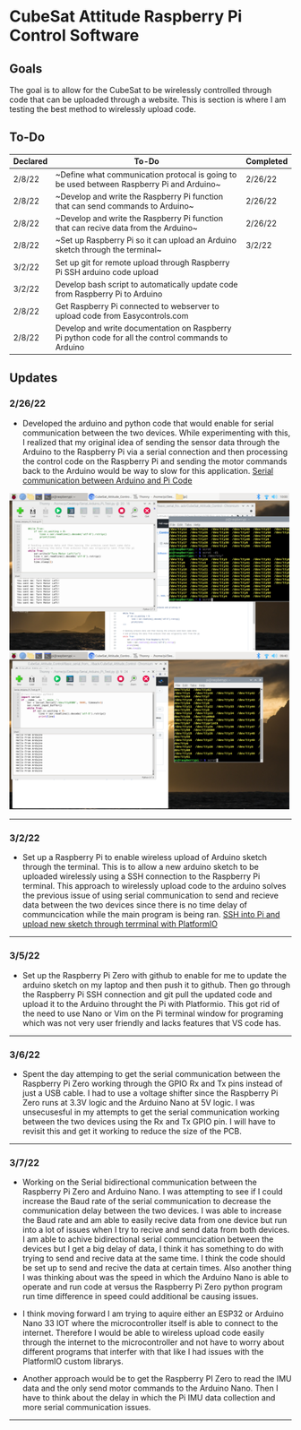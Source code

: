 # CubeSat Attitude Raspberry Pi Control Software 

## Goals
The goal is to allow for the CubeSat to be wirelessly controlled through code that can be uploaded through a website.
This is section is where I am testing the best method to wirelessly upload code.

## To-Do
| Declared | To-Do | Completed |
--- | --- | ---
| 2/8/22 | ~Define what communication protocal is going to be used between Raspberry Pi and Arduino~ | 2/26/22
| 2/8/22 | ~Develop and write the Raspberry Pi function that can send commands to Arduino~| 2/26/22
| 2/8/22 | ~Develop and write the Raspberry Pi function that can recive data from the Arduino~ | 2/26/22
| 2/8/22 | ~Set up Raspberry Pi so it can upload an Arduino sketch through the terminal~ | 3/2/22
| 3/2/22 | Set up git for remote upload through Raspberry Pi SSH arduino code upload |
| 3/2/22 | Develop bash script to automatically update code from Raspberry Pi to Arduino |
| 2/8/22 | Get Raspberry Pi connected to webserver to upload code from Easycontrols.com |
| 2/8/22 | Develop and write documentation on Raspberry Pi python code for all the control commands to Arduino |


## Updates 

### 2/26/22
- Developed the arduino and python code that would enable for serial communication between the two devices. While experimenting with this, I realized that my original idea of sending the sensor data through the Arduino to the Raspberry Pi via a serial connection and then processing the control code on the Raspberry Pi and sending the motor commands back to the Arduino would be way to slow for this application. [Serial communication between Arduino and Pi Code](https://github.com/dylanballback/CubeSat_Attitude_Control/tree/main/Software/Raspberry%20Pi%20%26%20Arduino%20Com/Serial%20Communication)

<p float="left">
    <img src="https://github.com/dylanballback/CubeSat_Attitude_Control/blob/main/Images/Software/pi_send_serial_data_test.png" width="500" >
    <img src="https://github.com/dylanballback/CubeSat_Attitude_Control/blob/main/Images/Software/serial_test_from_ardruino.png" width="500" >
</p>
    

---

### 3/2/22
- Set up a Raspberry Pi to enable wireless upload of Arduino sketch through the terminal. This is to allow a new arduino sketch to be uploaded wirelessly using a SSH connection to the Raspberry Pi terminal. This approach to wirelessly upload code to the arduino solves the previous issue of using serial communication to send and recieve data between the two devices since there is no time delay of communcication while the main program is being ran. [SSH into Pi and upload new sketch through terrminal with PlatformIO](https://github.com/dylanballback/CubeSat_Attitude_Control/tree/main/Software/Raspberry%20Pi%20%26%20Arduino%20Com/SSH%20remote%20upload)

---

### 3/5/22
- Set up the Raspberry Pi Zero with github to enable for me to update the arduino sketch on my laptop and then push it to github. Then go through the Raspberry Pi SSH connection and git pull the updated code and upload it to the Arduino throught the Pi with Platformio. This got rid of the need to use Nano or Vim on the Pi terminal window for programing which was not very user friendly and lacks features that VS code has.

---

### 3/6/22
- Spent the day attemping to get the serial communication between the Raspberry Pi Zero working through the GPIO Rx and Tx pins instead of just a USB cable. I had to use a voltage shifter since the Raspberry Pi Zero runs at 3.3V logic and the Arduino Nano at 5V logic. I was unsecusesful in my attempts to get the serial communication working between the two devices using the Rx and Tx GPIO pin. I will have to revisit this and get it working to reduce the size of the PCB. 

---

### 3/7/22
- Working on the Serial bidirectional communication between the Raspberry Pi Zero and Arduino Nano. I was attempting to see if I could increase the Baud rate of the serial communication to decrease the communication delay between the two devices. I was able to increase the Baud rate and am able to easily recive data from one device but run into a lot of issues when I try to recive and send data from both devices. I am able to achive bidirectional serial communcication between the devices but I get a big delay of data, I think it has something to do with trying to send and recive data at the same time. I think the code should be set up to send and recive the data at certain times. Also another thing I was thinking about was the speed in which the Arduino Nano is able to operate and run code at versus the Raspberry Pi Zero python program run time difference in speed could additional be causing issues. 

- I think moving forward I am trying to aquire either an ESP32 or Arduino Nano 33 IOT where the microcontroller itself is able to connect to the internet. Therefore I would be able to wireless upload code easily through the internet to the microcontroller and not have to worry about different programs that interfer with that like I had issues with the PlatformIO custom librarys. 
- Another approach would be to get the Raspberry PI Zero to read the IMU data and the only send motor commands to the Arduino Nano. Then I have to think about the delay in which the Pi IMU data collection and more serial communication issues. 

---